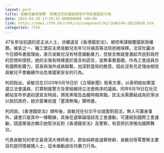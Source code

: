 ```yaml
---
layout: post
title: 吳敏兒被拒保釋　官稱沒充足理由相信不作危害國安行為
date: 2022-04-28 17:29:33.000000000 +08:00
link: https://news.rthk.hk/rthk/ch/component/k2/1646144-20220428.htm
categories: rthk
---
```


47名參加初選的民主派人士，涉嫌違反《香港國安法》，被控串謀顛覆國家政權罪。被告之一、職工盟前主席吳敏兒去年12月被高等法院拒絕保釋。法官杜麗冰今日頒布書面理由，表示吳敏兒沒有特意煽動暴力，但發言無疑會激起市民對政府的怨恨和憤怒，她的主張有時建基於謠言和謊言，並無事實基礎，作為工會成員亦有國際影響力，容易與海外成員聯繫，加深對當局的敵意，因此沒有充足理由相信吳敏兒不會繼續作出危害國家安全的行為。

判詞指出，吳敏兒在2020年5月18日於《立場新聞》發表文章，以表明她如果當選立法會議員，打算制裁警方及曾經維持立法會秩序的議員。同年6月19日在社交網站宣布參選初選宣言時說，預見黑暗及血腥時期來臨，民主派需團結成為抗爭派以抵抗政府，她亦簽署初選「墨落無悔」聲明書。

判詞說，《香港國安法》頒布後，吳敏兒在社交平台說面對惡法，無人可置身事外，議會只是其中一條戰線，其後在選舉論壇談及工會運動，可連結到國際工會運動，競選單張亦顯示她堅決反對《香港國安法》及警察，有意把抗爭推向國際舞台。

代表吳敏兒的李志喜資深大律師表示，那些純粹是選舉修辭，吳敏兒辱罵警察主要目的是同情被捕人士，從未煽動過任何暴力行為。
